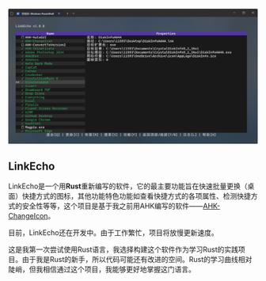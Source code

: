 ![image](https://github.com/iKineticate/LinkEcho/blob/master/images/app.png)

## LinkEcho

LinkEcho是一个用**Rust**重新编写的软件，它的最主要功能旨在快速批量更换（桌面）快捷方式的图标，其他功能特色功能如查看快捷方式的各项属性、检测快捷方式的安全性等等，这个项目是基于我之前用AHK编写的软件——[AHK-ChangeIcon](https://github.com/iKineticate/AHK-ChangeIcon)。

目前，LinkEcho还在开发中。由于工作繁忙，项目将放慢更新速度。

这是我第一次尝试使用Rust语言，我选择构建这个软件作为学习Rust的实践项目。由于我是Rust的新手，所以代码可能还有改进的空间。Rust的学习曲线相对陡峭，但我相信通过这个项目，我能够更好地掌握这门语言。